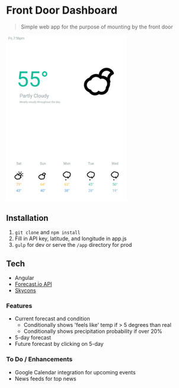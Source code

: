 # Front Door Dashboard

> Simple web app for the purpose of mounting by the front door

<img src="preview.gif" width="325px">

## Installation

1. `git clone` and `npm install`
2. Fill in API key, latitude, and longitude in app.js
3. `gulp` for dev or serve the `/app` directory for prod

## Tech

* Angular
* [Forecast.io API](https://developer.forecast.io/)
* [Skycons](https://darkskyapp.github.io/skycons/)


### Features

* Current forecast and condition
  * Conditionally shows 'feels like' temp if > 5 degrees than real
  * Conditionally shows precipitation probability if over 20%
* 5-day forecast
* Future forecast by clicking on 5-day

### To Do / Enhancements

- Google Calendar integration for upcoming events
- News feeds for top news
